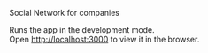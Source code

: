Social Network for companies

Runs the app in the development mode.\
Open [http://localhost:3000](http://localhost:3000) to view it in the browser.

 
